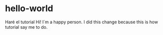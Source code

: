# hello-world
Haré el tutorial
Hi! I´m a happy person.
I did this change because this is how tutorial say me to do.
